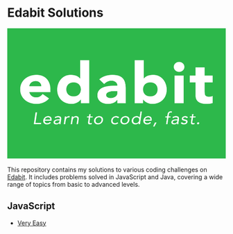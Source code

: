 # Edabit Solutions

<img src="./img/edabit.png" alt="edabit banner" width="782" height="300">

This repository contains my solutions to various coding challenges on [Edabit](https://edabit.com/challenges). It includes problems solved in JavaScript and Java, covering a wide range of topics from basic to advanced levels.

## JavaScript

- [Very Easy](https://github.com/unainavarro/edabit-solutions/tree/main/01-very-easy)
